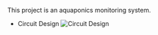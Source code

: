 This project is an aquaponics monitoring system.

- Circuit Design
![Circuit Design](https://github.com/user-attachments/assets/e66e1d34-889b-49d7-b2a8-5b68cfa123d3)

